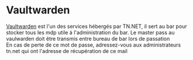 # Vaultwarden

[Vaultwarden](https://vaultwarden.telecomnancy.net/#/login) est l'un des services hébergés par TN.NET, il sert au bar pour stocker tous les mdp utile à l'administration du bar. Le master pass au vaulwarden doit être transmis entre bureau de bar lors de passation\
En cas de perte de ce mot de passe, adressez-vous aux administrateurs tn.net qui ont l'adresse de récupération de ce mail
